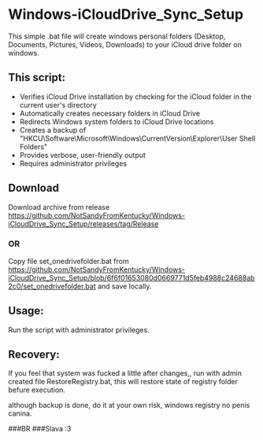 # Windows-iCloudDrive_Sync_Setup
This simple .bat file will create windows personal folders (Desktop, Documents, Pictures, Videos, Downloads) to your iCloud drive folder on windows.

## This script:
- Verifies iCloud Drive installation by checking for the iCloud folder in the current user's directory
- Automatically creates necessary folders in iCloud Drive
- Redirects Windows system folders to iCloud Drive locations
- Creates a backup of "HKCU\Software\Microsoft\Windows\CurrentVersion\Explorer\User Shell Folders"
- Provides verbose, user-friendly output
- Requires administrator privileges


## Download
Download archive from release https://github.com/NotSandyFromKentucky/Windows-iCloudDrive_Sync_Setup/releases/tag/Release

### OR

Copy file set_onedrivefolder.bat from https://github.com/NotSandyFromKentucky/Windows-iCloudDrive_Sync_Setup/blob/6f6f01653080d0669771d5feb4988c24688ab2c0/set_onedrivefolder.bat and save locally.

## Usage:

Run the script with administrator privileges.

## Recovery:

If you feel that system was fucked a little after changes,, run with admin created file RestoreRegistry.bat, this will restore state of registry folder befure execution.

although backup is done, do it at your own risk, windows registry no penis canina.


###BR
###Slava :3
